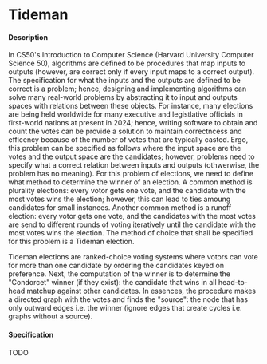 # Tideman
#### Description
In CS50's Introduction to Computer Science (Harvard University Computer Science 50), algorithms are defined to be procedures that map inputs to outputs (however, are correct only if every input maps to a correct output). The specification for what the inputs and the outputs are defined to be correct is a problem; hence, designing and implementing algorithms can solve many real-world problems by abstracting it to input and outputs spaces with relations between these objects. For instance, many elections are being held worldwide for many executive and legistlative officials in first-world nations at present in 2024; hence, writing software to obtain and count the votes can be provide a solution to maintain correctncess and efficency because of the number of votes that are typically casted. Ergo, this problem can be specified as follows where the input space are the votes and the output space are the candidates; however, problems need to specify what a correct relation between inputs and outputs (othwerwise, the problem has no meaning). For this problem of elections, we need to define what method to determine the winner of an election. A common method is plurality elections: every votor gets one vote, and the candidate with the most votes wins the election; however, this can lead to ties amoung candidates for small instances. Another common method is a runoff election: every votor gets one vote, and the candidates with the most votes are send to different rounds of voting iteratively until the candidate with the most votes wins the election. The method of choice that shall be specified for this problem is a Tideman election. 

Tideman elections are ranked-choice voting systems where votors can vote for more than one candidate by ordering the candidates keyed on preference. Next, the computation of the winner is to determine the "Condorcet" winner (if they exist): the candidate that wins in all head-to-head matchup against other candidates. In essences, the procedure makes a directed graph with the votes and finds the "source": the node that has only outward edges i.e. the winner (ignore edges that create cycles i.e. graphs without a source).
#### Specification
TODO
